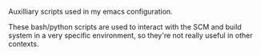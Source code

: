 Auxilliary scripts used in my emacs configuration.

These bash/python scripts are used to interact with the SCM and build
system in a very specific environment, so they're not really useful in
other contexts.